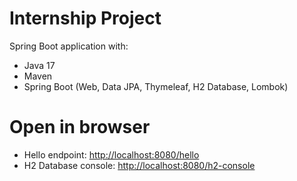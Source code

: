 # Internship Project

Spring Boot application with:
- Java 17
- Maven
- Spring Boot (Web, Data JPA, Thymeleaf, H2 Database, Lombok)
  
# Open in browser
- Hello endpoint: [http://localhost:8080/hello](http://localhost:8080/hello)
- H2 Database console: [http://localhost:8080/h2-console](http://localhost:8080/h2-console)
